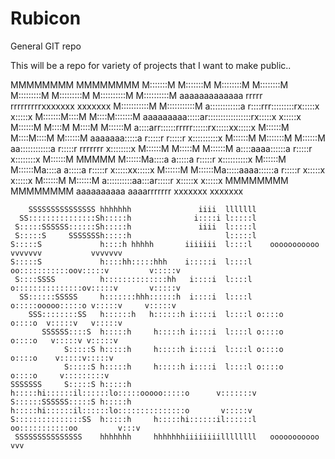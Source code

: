 Rubicon
=======

General GIT repo

This will be a repo for variety of projects that I want to make public..

  MMMMMMMM               MMMMMMMM
  M:::::::M             M:::::::M
  M::::::::M           M::::::::M
  M:::::::::M         M:::::::::M
  M::::::::::M       M::::::::::M  aaaaaaaaaaaaa  rrrrr   rrrrrrrrrxxxxxxx      xxxxxxx
  M:::::::::::M     M:::::::::::M  a::::::::::::a r::::rrr:::::::::rx:::::x    x:::::x
  M:::::::M::::M   M::::M:::::::M  aaaaaaaaa:::::ar:::::::::::::::::rx:::::x  x:::::x
  M::::::M M::::M M::::M M::::::M           a::::arr::::::rrrrr::::::rx:::::xx:::::x
  M::::::M  M::::M::::M  M::::::M    aaaaaaa:::::a r:::::r     r:::::r x::::::::::x
  M::::::M   M:::::::M   M::::::M  aa::::::::::::a r:::::r     rrrrrrr  x::::::::x
  M::::::M    M:::::M    M::::::M a::::aaaa::::::a r:::::r              x::::::::x
  M::::::M     MMMMM     M::::::Ma::::a    a:::::a r:::::r             x::::::::::x
  M::::::M               M::::::Ma::::a    a:::::a r:::::r            x:::::xx:::::x
  M::::::M               M::::::Ma:::::aaaa::::::a r:::::r           x:::::x  x:::::x
  M::::::M               M::::::M a::::::::::aa:::ar:::::r          x:::::x    x:::::x
  MMMMMMMM               MMMMMMMM  aaaaaaaaaa  aaaarrrrrrr         xxxxxxx      xxxxxxx



        SSSSSSSSSSSSSSS hhhhhhh               iiii  lllllll
      SS:::::::::::::::Sh:::::h              i::::i l:::::l
     S:::::SSSSSS::::::Sh:::::h               iiii  l:::::l
     S:::::S     SSSSSSSh:::::h                     l:::::l
    S:::::S             h::::h hhhhh       iiiiiii  l::::l    ooooooooooo vvvvvvv           vvvvvvv
    S:::::S             h::::hh:::::hhh    i:::::i  l::::l  oo:::::::::::oov:::::v         v:::::v
     S::::SSSS          h::::::::::::::hh   i::::i  l::::l o:::::::::::::::ov:::::v       v:::::v
      SS::::::SSSSS     h:::::::hhh::::::h  i::::i  l::::l o:::::ooooo:::::o v:::::v     v:::::v
        SSS::::::::SS   h::::::h   h::::::h i::::i  l::::l o::::o     o::::o  v:::::v   v:::::v
           SSSSSS::::S  h:::::h     h:::::h i::::i  l::::l o::::o     o::::o   v:::::v v:::::v
                S:::::S h:::::h     h:::::h i::::i  l::::l o::::o     o::::o    v:::::v:::::v
                S:::::S h:::::h     h:::::h i::::i  l::::l o::::o     o::::o     v:::::::::v
    SSSSSSS     S:::::S h:::::h     h:::::hi::::::il::::::lo:::::ooooo:::::o      v:::::::v
    S::::::SSSSSS:::::S h:::::h     h:::::hi::::::il::::::lo:::::::::::::::o       v:::::v
    S:::::::::::::::SS  h:::::h     h:::::hi::::::il::::::l oo:::::::::::oo         v:::v
     SSSSSSSSSSSSSSS    hhhhhhh     hhhhhhhiiiiiiiillllllll   ooooooooooo            vvv


